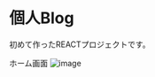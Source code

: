 # 個人Blog
初めて作ったREACTプロジェクトです。

ホーム画面
![image](https://github.com/seungheondev/Blog/assets/170543088/bf4fe6ac-bf64-4bea-a2c9-3f8b7ea3fa84)
